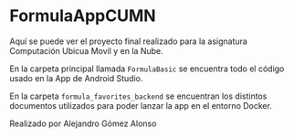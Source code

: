 # FormulaAppCUMN
Aquí se puede ver el proyecto final realizado para la asignatura Computación Ubicua Movil y en la Nube.

En la carpeta principal llamada `FormulaBasic` se encuentra todo el código usado en la App de Android Studio.

En la carpeta `formula_favorites_backend` se encuentran los distintos documentos utilizados para poder lanzar la app en el entorno Docker.

Realizado por Alejandro Gómez Alonso
